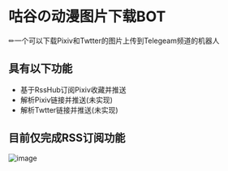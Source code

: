 # 咕谷の动漫图片下载BOT
✏一个可以下载Pixiv和Twtter的图片上传到Telegeam频道的机器人

## 具有以下功能
- 基于RssHub订阅Pixiv收藏并推送
- 解析Pixiv链接并推送(未实现)
- 解析Twtter链接并推送(未实现)

## 目前仅完成RSS订阅功能
![image](https://user-images.githubusercontent.com/74496778/221228724-4d435988-63a9-4da2-aca5-bee7961548ae.png)
